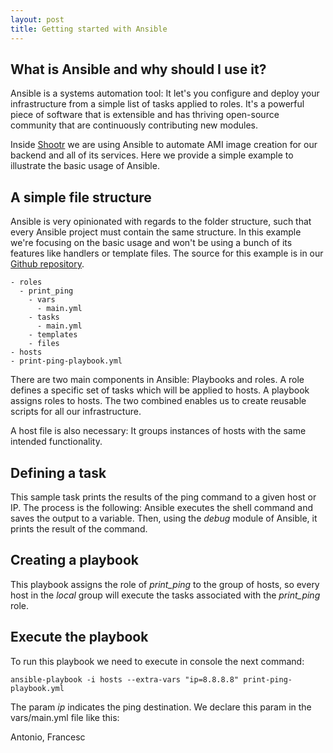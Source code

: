 ```yaml
---
layout: post
title: Getting started with Ansible
---
```


## What is Ansible and why should I use it?

Ansible is a systems automation tool: It let's you configure and deploy your infrastructure from a simple list of tasks applied to roles. It's a powerful piece of software that is extensible and has thriving open-source community that are continuously contributing new modules.

Inside [Shootr](http://shootr.com) we are using Ansible to automate AMI image creation for our backend and all of its services. Here we provide a simple example to illustrate the basic usage of Ansible.

## A simple file structure

Ansible is very opinionated with regards to the folder structure, such that every Ansible project must contain the same structure. In this example we're focusing on the basic usage and won't be using a bunch of its features like handlers or template files. The source for this example is in our [Github repository](https://github.com/ShootrNetwork/blog-examples/tree/master/backend/ansible).

```
- roles
  - print_ping
    - vars
      - main.yml
    - tasks
      - main.yml
    - templates
    - files
- hosts
- print-ping-playbook.yml 
```

There are two main components in Ansible: Playbooks and roles. A role defines a specific set of tasks which will be applied to hosts. A playbook assigns roles to hosts. The two combined enables us to create reusable scripts for all our infrastructure. 

A host file is also necessary: It groups instances of hosts with the same intended functionality. 

## Defining a task

<script src="https://gist-it.appspot.com/github/ShootrNetwork/blog-examples/blob/master/backend/ansible/roles/print_ping/tasks/main.yml"></script>

This sample task prints the results of the ping command to a given host or IP. The process is the following: Ansible executes the shell command and saves the output to a variable. Then, using the _debug_ module of Ansible, it prints the result of the command.

## Creating a playbook

<script src="https://gist-it.appspot.com/github/ShootrNetwork/blog-examples/blob/master/backend/ansible/print-ping-playbook.yml"></script>

This playbook assigns the role of _print_ping_ to the group of hosts, so every host in the _local_ group will execute the tasks associated with the _print_ping_ role.

## Execute the playbook

To run this playbook we need to execute in console the next command: 

```ansible-playbook -i hosts --extra-vars "ip=8.8.8.8" print-ping-playbook.yml```   

The param *ip* indicates the ping destination. We declare this param in the vars/main.yml file like this:
<script src="https://gist-it.appspot.com/github/ShootrNetwork/blog-examples/blob/master/backend/ansible/roles/print_ping/vars/main.yml"></script>


Antonio, Francesc
  
